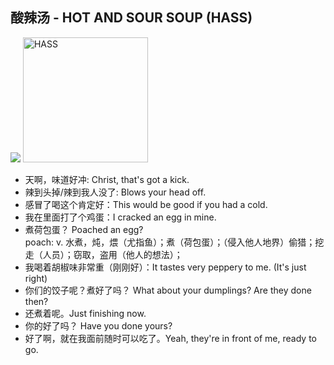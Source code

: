 ## 酸辣汤 - HOT AND SOUR SOUP (HASS)  
![](https://assets.tmecosys.com/image/upload/t_web767x639/img/recipe/ras/Assets/80A10077-52A1-44C1-86EA-C48AD342F68B/Derivates/b433782a-25db-43a6-a234-caca9824e175.jpg)
<img src='https://assets.tmecosys.com/image/upload/t_web767x639/img/recipe/ras/Assets/80A10077-52A1-44C1-86EA-C48AD342F68B/Derivates/b433782a-25db-43a6-a234-caca9824e175.jpg' width='200' height='200' alt='HASS'/><br/>
- 天啊，味道好冲: Christ, that's got a kick.  
- 辣到头掉/辣到我人没了: Blows your head off.
- 感冒了喝这个肯定好：This would be good if you had a cold.
- 我在里面打了个鸡蛋：I cracked an egg in mine.
- 煮荷包蛋？ Poached an egg?  
  poach: v. 水煮，炖，煨（尤指鱼）；煮（荷包蛋）；（侵入他人地界）偷猎；挖走（人员）；窃取，盗用（他人的想法）；
- 我喝着胡椒味非常重（刚刚好）：It tastes very peppery to me. (It's just right)
- 你们的饺子呢？煮好了吗？ What about your dumplings? Are they done then?
- 还煮着呢。Just finishing now.
- 你的好了吗？ Have you done yours?
- 好了啊，就在我面前随时可以吃了。Yeah, they're in front of me, ready to go.
